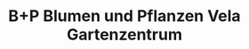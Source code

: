 ---
title: "B+P Blumen und Pflanzen Vela Gartenzentrum"
url: /moormerland/b-p-blumen-und-pflanzen-vela-gartenzentrum/
shop: Garten-Center
---
